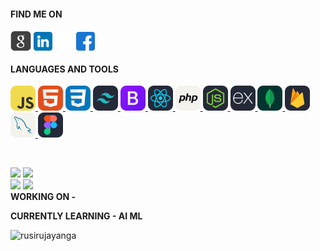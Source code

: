 
<h4 align="left">FIND ME ON</h4>
<p align="left">
  <a href="rusirujayanga@gmail.com" target="blank"><img align="center" src="social-icons/Google.png" alt="rusiru jayanga" height="33" width="33" /></a>
  <a href="https://linkedin.com/in/rusiru jayanga" target="blank"><img align="center" src="social-icons/linkedin.png" alt="rusiru jayanga" height="30" width="30" /></a>
  <a href="https://x.com/rusirujayanga" target="blank"><img align="center" src="social-icons/twitter.png" alt="rusiru jayanga" height="30" width="30" /></a>
  <a href="https://www.facebook.com/rusiru.jayanga" target="blank"><img align="center" src="social-icons/facebook.png" alt="rusiru jayanga" height="30" width="30" /></a>
</p>

<h4 align="left">LANGUAGES AND TOOLS</h3>
<p align="left"> 
<a href="https://developer.mozilla.org/en-US/docs/Web/JavaScript" target="_blank" rel="noreferrer"> <img src="language-icons/JavaScript.svg" alt="javascript" width="40" height="40"/> </a>
<a href="https://www.w3.org/html/" target="_blank" rel="noreferrer"> <img src="language-icons/HTML.svg" alt="html5" width="40" height="40"/> </a>
<a href="https://www.w3schools.com/css/" target="_blank" rel="noreferrer"> <img src="language-icons/CSS.svg" alt="css3" width="40" height="40"/> </a>
  <a href="https://tailwindcss.com/css/" target="_blank" rel="noreferrer"> <img src="language-icons/TailwindCSS-Dark.svg" alt="tailwind" width="40" height="40"/> </a>
<a href="https://getbootstrap.com" target="_blank" rel="noreferrer"> <img src="language-icons/Bootstrap.svg" alt="bootstrap" width="40" height="40"/> </a>
<a href="https://reactjs.org/" target="_blank" rel="noreferrer"> <img src="language-icons/React-Dark.svg" alt="react" width="40" height="40"/> </a>
<a href="https://www.w3schools.com/php/" target="_blank" rel="noreferrer"> <img src="language-icons/PHP-Light.svg" alt="php" width="40" height="40"/> </a>
<a href="https://nodejs.org" target="_blank" rel="noreferrer"> <img src="language-icons/NodeJS-Dark.svg" alt="nodejs" width="40" height="40"/> </a>
<a href="https://expressjs.com" target="_blank" rel="noreferrer"> <img src="language-icons/ExpressJS-Dark.svg" alt="express" width="40" height="40"/> </a>
<a href="https://www.mongodb.com/" target="_blank" rel="noreferrer"> <img src="language-icons/MongoDB.svg" alt="mongodb" width="40" height="40"/> </a>
<a href="https://firebase.google.com/" target="_blank" rel="noreferrer"> <img src="language-icons/Firebase-Dark.svg" alt="firebase" width="40" height="40"/> </a>
<a href="https://www.mysql.com/" target="_blank" rel="noreferrer"> <img src="language-icons/MySQL-Light.svg" alt="mysql" width="40" height="40"/> </a>
<a href="https://www.figma.com/" target="_blank" rel="noreferrer"> <img src="language-icons/Figma-Dark.svg" alt="figma" width="40" height="40"/> </a>
</p><br/>




![](https://github-readme-stats.vercel.app/api/top-langs/?username=RusiruJayanga&theme=dark&hide_border=true&include_all_commits=false&count_private=false&layout=compact)
![](https://github-readme-streak-stats.herokuapp.com/?user=RusiruJayanga&theme=dark&hide_border=true&no-bg=true)<br/>
![](https://github-readme-stats.vercel.app/api?username=RusiruJayanga&theme=dark&hide_border=true&include_all_commits=false&count_private=false)
![](https://github-profile-trophy.vercel.app/?username=RusiruJayanga&theme=highcontrast&no-frame=true&no-bg=true&margin-w=4)<br/>
**WORKING ON -** []()

**CURRENTLY LEARNING - AI ML**
<p align="left"> <img src="https://komarev.com/ghpvc/?username=rusirujayanga&label=Profile%20views&color=0eb429&style=flat" alt="rusirujayanga" /> </p>
